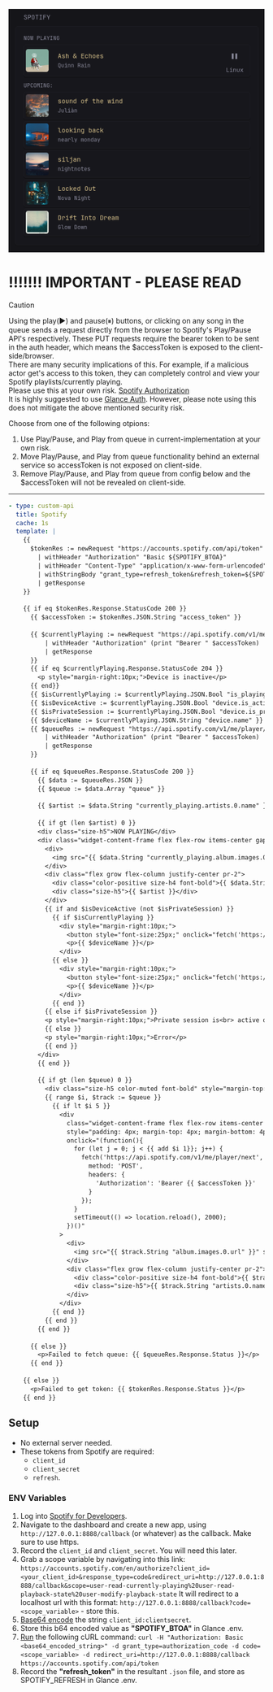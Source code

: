 ![](preview.png)

# !!!!!!! IMPORTANT - PLEASE READ
> [!CAUTION]     
> Using the play(▶) and pause(⏸) buttons, or clicking on any song in the queue sends a request directly from the browser to Spotify's Play/Pause API's respectively. These PUT requests require the bearer token to be sent in the auth header, which means the $accessToken is exposed to the client-side/browser.  
There are many security implications of this. For example, if a malicious actor get's access to this token, they can completely control and view your Spotify playlists/currently playing.  
Please use this at your own risk. [Spotify Authorization](https://developer.spotify.com/documentation/web-api/tutorials/code-flow)  
It is highly suggested to use [Glance Auth](https://github.com/glanceapp/glance/releases/tag/v0.8.0#g-rh-7). However, please note using this does not mitigate the above mentioned security risk.

Choose from one of the following otpions:  
1. Use Play/Pause, and Play from queue in current-implementation at your own risk.
2. Move Play/Pause, and Play from queue functionality behind an external service so accessToken is not exposed on client-side.
3. Remove Play/Pause, and Play from queue from config below and the $accessToken will not be revealed on client-side.    

<hr>

```yaml
- type: custom-api
  title: Spotify
  cache: 1s
  template: |
    {{
      $tokenRes := newRequest "https://accounts.spotify.com/api/token"
        | withHeader "Authorization" "Basic ${SPOTIFY_BTOA}"
        | withHeader "Content-Type" "application/x-www-form-urlencoded"
        | withStringBody "grant_type=refresh_token&refresh_token=${SPOTIFY_REFRESH}"
        | getResponse
    }}

    {{ if eq $tokenRes.Response.StatusCode 200 }}
      {{ $accessToken := $tokenRes.JSON.String "access_token" }}

      {{ $currentlyPlaying := newRequest "https://api.spotify.com/v1/me/player" 
          | withHeader "Authorization" (print "Bearer " $accessToken)
          | getResponse          
      }}
      {{ if eq $currentlyPlaying.Response.StatusCode 204 }}
        <p style="margin-right:10px;">Device is inactive</p>
      {{ end}}
      {{ $isCurrentlyPlaying := $currentlyPlaying.JSON.Bool "is_playing" }}
      {{ $isDeviceActive := $currentlyPlaying.JSON.Bool "device.is_active" }}
      {{ $isPrivateSession := $currentlyPlaying.JSON.Bool "device.is_private_session" }}
      {{ $deviceName := $currentlyPlaying.JSON.String "device.name" }}
      {{ $queueRes := newRequest "https://api.spotify.com/v1/me/player/queue"
          | withHeader "Authorization" (print "Bearer " $accessToken)
          | getResponse
      }}

      {{ if eq $queueRes.Response.StatusCode 200 }}
        {{ $data := $queueRes.JSON }}
        {{ $queue := $data.Array "queue" }}

        {{ $artist := $data.String "currently_playing.artists.0.name" }}

        {{ if gt (len $artist) 0 }}
        <div class="size-h5">NOW PLAYING</div>
        <div class="widget-content-frame flex flex-row items-center gap-20" style="padding: 4px; margin-top: 4px; margin-bottom: 4px;">
          <div>
            <img src="{{ $data.String "currently_playing.album.images.0.url" }}" style="border-radius: 5px; width: 5rem;" class="card">
          </div>
          <div class="flex grow flex-column justify-center pr-2">
            <div class="color-positive size-h4 font-bold">{{ $data.String "currently_playing.name" }}</div>
            <div class="size-h5">{{ $artist }}</div>
          </div>
          {{ if and $isDeviceActive (not $isPrivateSession) }}
            {{ if $isCurrentlyPlaying }}
              <div style="margin-right:10px;">
                <button style="font-size:25px;" onclick="fetch('https://api.spotify.com/v1/me/player/pause',{method:'PUT',headers:{'Authorization':'Bearer {{$accessToken}}'}}); setTimeout(function(){ location.reload(); }, 2000);">⏸</button>
                <p>{{ $deviceName }}</p>
              </div>
            {{ else }}
              <div style="margin-right:10px;">
                <button style="font-size:25px;" onclick="fetch('https://api.spotify.com/v1/me/player/play',{method:'PUT',headers:{'Authorization':'Bearer {{$accessToken}}'}}); setTimeout(function(){ location.reload(); }, 2000);">▶</button>
                <p>{{ $deviceName }}</p>
              </div>
            {{ end }}
          {{ else if $isPrivateSession }}
          <p style="margin-right:10px;">Private session is<br> active on {{ $deviceName }}</p> 
          {{ else }}
          <p style="margin-right:10px;">Error</p>
          {{ end }}
        </div>
        {{ end }}

        {{ if gt (len $queue) 0 }}
          <div class="size-h5 color-muted font-bold" style="margin-top: 10px;">UPCOMING:</div>
          {{ range $i, $track := $queue }}
            {{ if lt $i 5 }}
              <div
                class="widget-content-frame flex flex-row items-center gap-20"
                style="padding: 4px; margin-top: 4px; margin-bottom: 4px; cursor: pointer;"
                onclick="(function(){
                  for (let j = 0; j < {{ add $i 1}}; j++) {
                    fetch('https://api.spotify.com/v1/me/player/next', {
                      method: 'POST',
                      headers: {
                        'Authorization': 'Bearer {{ $accessToken }}'
                      }
                    });
                  }
                  setTimeout(() => location.reload(), 2000);
                })()"
              >
                <div>
                  <img src="{{ $track.String "album.images.0.url" }}" style="border-radius: 5px; width: 5rem;" class="card">
                </div>
                <div class="flex grow flex-column justify-center pr-2">
                  <div class="color-positive size-h4 font-bold">{{ $track.String "name" }}</div>
                  <div class="size-h5">{{ $track.String "artists.0.name" }}</div>
                </div>
              </div>
            {{ end }}
          {{ end }}
        {{ end }}

      {{ else }}
        <p>Failed to fetch queue: {{ $queueRes.Response.Status }}</p>
      {{ end }}

    {{ else }}
      <p>Failed to get token: {{ $tokenRes.Response.Status }}</p>
    {{ end }}
```

## Setup
- No external server needed.
- These tokens from Spotify are required: 
  - `client_id`
  - `client_secret`
  - `refresh`.

### ENV Variables
1. Log into [Spotify for Developers](https://developer.spotify.com/).
2. Navigate to the dashboard and create a new app, using `http://127.0.0.1:8888/callback` (or whatever) as the callback. Make sure to use https.
3. Record the `client_id` and `client_secret`. You will need this later.
4. Grab a scope variable by navigating into this link: 
`
https://accounts.spotify.com/en/authorize?client_id=<your_client_id>&response_type=code&redirect_uri=http://127.0.0.1:8888/callback&scope=user-read-currently-playing%20user-read-playback-state%20user-modify-playback-state
` 
It will redirect to a localhost url with this format: `http://127.0.0.1:8888/callback?code=<scope_variable>` - store this.  
5. [Base64 encode](https://www.base64encode.org/) the string `client_id:clientsecret`.  
6. Store this b64 encoded value as **"SPOTIFY_BTOA"** in Glance .env.  
7. [Run](https://reqbin.com/curl) the following cURL command: 
  `
  curl -H "Authorization: Basic <base64_encoded_string>"
  -d grant_type=authorization_code -d code=<scope_variable> -d redirect_uri=http://127.0.0.1:8888/callback https://accounts.spotify.com/api/token
  `
8. Record the **"refresh_token"** in the resultant `.json` file, and store as SPOTIFY_REFRESH in Glance .env.

